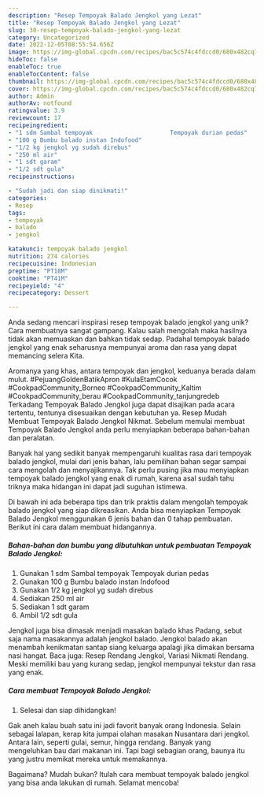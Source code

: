 ```yaml
---
description: "Resep Tempoyak Balado Jengkol yang Lezat"
title: "Resep Tempoyak Balado Jengkol yang Lezat"
slug: 30-resep-tempoyak-balado-jengkol-yang-lezat
category: Uncategorized
date: 2022-12-05T08:55:54.656Z
image: https://img-global.cpcdn.com/recipes/bac5c574c4fdccd0/680x482cq70/tempoyak-balado-jengkol-foto-resep-utama.jpg
hideToc: false
enableToc: true
enableTocContent: false
thumbnail: https://img-global.cpcdn.com/recipes/bac5c574c4fdccd0/680x482cq70/tempoyak-balado-jengkol-foto-resep-utama.jpg
cover: https://img-global.cpcdn.com/recipes/bac5c574c4fdccd0/680x482cq70/tempoyak-balado-jengkol-foto-resep-utama.jpg
author: Admin
authorAv: notfound
ratingvalue: 3.9
reviewcount: 17
recipeingredient:
- "1 sdm Sambal tempoyak                      Tempoyak durian pedas"
- "100 g Bumbu balado instan Indofood"
- "1/2 kg jengkol yg sudah direbus"
- "250 ml air"
- "1 sdt garam"
- "1/2 sdt gula"
recipeinstructions:

- "Sudah jadi dan siap dinikmati!"
categories:
- Resep
tags:
- tempoyak
- balado
- jengkol

katakunci: tempoyak balado jengkol 
nutrition: 274 calories
recipecuisine: Indonesian
preptime: "PT18M"
cooktime: "PT41M"
recipeyield: "4"
recipecategory: Dessert

---
```





Anda sedang mencari inspirasi resep tempoyak balado jengkol yang unik? Cara membuatnya sangat gampang. Kalau salah mengolah maka hasilnya tidak akan memuaskan dan bahkan tidak sedap. Padahal tempoyak balado jengkol yang enak seharusnya mempunyai aroma dan rasa yang dapat memancing selera Kita.





Aromanya yang khas, antara tempoyak dan jengkol, keduanya berada dalam mulut. #PejuangGoldenBatikApron #KulaEtamCocok #CookpadCommunity_Borneo #CookpadCommunity_Kaltim #CookpadCommunity_berau #CookpadCommunity_tanjungredeb Terkadang Tempoyak Balado Jengkol juga dapat disajikan pada acara tertentu, tentunya disesuaikan dengan kebutuhan ya. Resep Mudah Membuat Tempoyak Balado Jengkol Nikmat. Sebelum memulai membuat Tempoyak Balado Jengkol anda perlu menyiapkan beberapa bahan-bahan dan peralatan.

Banyak hal yang sedikit banyak mempengaruhi kualitas rasa dari tempoyak balado jengkol, mulai dari jenis bahan, lalu pemilihan bahan segar sampai cara mengolah dan menyajikannya. Tak perlu pusing jika mau menyiapkan tempoyak balado jengkol yang enak di rumah, karena asal sudah tahu triknya maka hidangan ini dapat jadi suguhan istimewa.






Di bawah ini ada beberapa tips dan trik praktis dalam mengolah tempoyak balado jengkol yang siap dikreasikan. Anda bisa menyiapkan Tempoyak Balado Jengkol menggunakan 6 jenis bahan dan 0 tahap pembuatan. Berikut ini cara dalam membuat hidangannya.

<!--inarticleads1-->

##### Bahan-bahan dan bumbu yang dibutuhkan untuk pembuatan Tempoyak Balado Jengkol:

1. Gunakan 1 sdm Sambal tempoyak                      Tempoyak durian pedas
1. Gunakan 100 g Bumbu balado instan Indofood
1. Gunakan 1/2 kg jengkol yg sudah direbus
1. Sediakan 250 ml air
1. Sediakan 1 sdt garam
1. Ambil 1/2 sdt gula


Jengkol juga bisa dimasak menjadi masakan balado khas Padang, sebut saja nama masakannya adalah jengkol balado. Jengkol balado akan menambah kenikmatan santap siang keluarga apalagi jika dimakan bersama nasi hangat. Baca juga: Resep Rendang Jengkol, Variasi Nikmati Rendang. Meski memiliki bau yang kurang sedap, jengkol mempunyai tekstur dan rasa yang enak. 

<!--inarticleads2-->

##### Cara membuat Tempoyak Balado Jengkol:


1. Selesai dan siap dihidangkan!

Gak aneh kalau buah satu ini jadi favorit banyak orang Indonesia. Selain sebagai lalapan, kerap kita jumpai olahan masakan Nusantara dari jengkol. Antara lain, seperti gulai, semur, hingga rendang. Banyak yang mengeluhkan bau dari makanan ini. Tapi bagi sebagian orang, baunya itu yang justru memikat mereka untuk memakannya. 

Bagaimana? Mudah bukan? Itulah cara membuat tempoyak balado jengkol yang bisa anda lakukan di rumah. Selamat mencoba!
